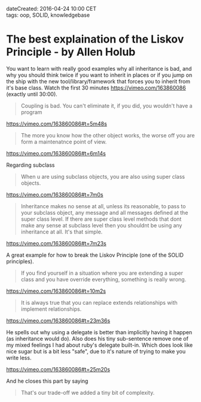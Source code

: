 dateCreated: 2016-04-24 10:00 CET  
tags: oop, SOLID, knowledgebase    

# The best explaination of the Liskov Principle - by Allen Holub

You want to learn with really good examples why all inheritance
is bad, and why you should think twice if you want to inherit
in places or if you jump on the ship with the new tool/library/framework
that forces you to inherit from it's base class.
Watch the first 30 minutes https://vimeo.com/163860086 (exactly until 30:00).

> Coupling is bad. You can't eliminate it, if you did, you wouldn't have a program

https://vimeo.com/163860086#t=5m48s

> The more you know how the other object works, 
> the worse off you are form a maintenatnce point of view.

https://vimeo.com/163860086#t=6m14s

Regarding subclass

> When u are using subclass objects, you are also using super class objects.

https://vimeo.com/163860086#t=7m0s

> Inheritance makes no sense at all, unless its reasonable, to pass to your subclass 
> object, any message and all messages defined at the super class level.
> If there are super class level methods that dont make any sense at subclass level
> then you shouldnt be using any inheritance at all. It's that simple.

https://vimeo.com/163860086#t=7m23s

A great example for how to break the Liskov Principle (one of the SOLID principles).
> If you find yourself in a situation where you are extending a super class
> and you have override everything, something is really wrong.

https://vimeo.com/163860086#t=10m2s

> It is always true that you can replace extends relationships with 
> implement relationships.

https://vimeo.com/163860086#t=23m36s

He spells out why using a delegate is better than implicitly having it 
happen (as inheritance would do). Also does his tiny sub-sentence
remove one of my mixed feelings I had about ruby's delegate built-in.
Which does look like nice sugar but is a bit less "safe", due to it's
nature of trying to make you write less.

https://vimeo.com/163860086#t=25m20s

And he closes this part by saying

> That's our trade-off we added a tiny bit of complexity.
